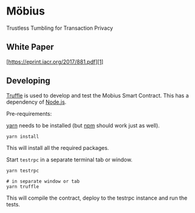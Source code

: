 # Möbius

Trustless Tumbling for Transaction Privacy

## White Paper

[https://eprint.iacr.org/2017/881.pdf][1]


## Developing

[Truffle][2] is used to develop and test the Mobius Smart Contract. This has a dependency of [Node.js][3].

Pre-requirements:

[yarn][4] needs to be installed (but [npm][5] should work just as well).

    yarn install

This will install all the required packages.

Start `testrpc` in a separate terminal tab or window.

    yarn testrpc
    
    # in separate window or tab
    yarn truffle

This will compile the contract, deploy to the testrpc instance and run the tests. 

[1]: https://eprint.iacr.org/2017/881.pdf
[2]: http://truffleframework.com/
[3]: https://nodejs.org/
[4]: https://yarnpkg.com/en/docs/install
[5]: https://docs.npmjs.com/getting-started/installing-node
